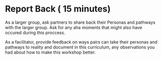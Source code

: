 # Report Back ( 15 minutes)

As a larger group, ask partners to share back their Personas and pathways with the larger group.  Ask for any aha moments that might also have occured during this proccess.

As a facilitator, provide feedback on ways pairs can take their personas and pathways to reality and document in this curriculum, any observations you had about how to make this workshop better.